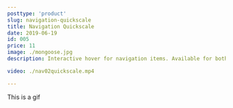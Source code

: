 ```yaml
---
posttype: 'product'
slug: navigation-quickscale
title: Navigation Quickscale
date: 2019-06-19
id: 005
price: 11
image: ./mongoose.jpg
description: Interactive hover for navigation items. Available for both Squarespace 7.0 & 7.1 official templates.

video: ./nav02quickscale.mp4

---
```


This is a gif